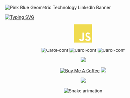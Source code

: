 ![Pink Blue Geometric Technology LinkedIn Banner](https://user-images.githubusercontent.com/89542446/197632987-fcdd9807-d04c-416a-a150-2f0397037cc3.gif)

<p>
  
[![Typing SVG](https://readme-typing-svg.herokuapp.com/?color=169c7b&size=42&center=true&vCenter=true&width=1150&lines=a+long+time+ago+in+a+galaxy+far+far+away✨;+My+name's+Caroline;Software+Engineering+Student👩🏻‍💻;Welcome!😊;+and+enjoy+a+long+and+prosperous+life🖖🏻;Always🦉)](https://git.io/typing-svg)

<div align="center">
<p>
<div align="center">
  <img align="center" alt="Carol-Js" height="60"  src="https://raw.githubusercontent.com/devicons/devicon/master/icons/javascript/javascript-plain.svg"target="_blank">
  
</div>

<p>
  </a>
  <div align="center">
  <img align="center" alt="Carol-conf" src="https://img.shields.io/badge/AMD-Ryzen_5_5600G-ED1C24?style=for-the-badge&logo=amd&logoColor=white" height="30" target="_blank"/>
  <img align="center" alt="Carol-conf" src="https://img.shields.io/badge/Windows-0078D6?style=for-the-badge&logo=windows&logoColor=white" height="30" target="_blank"/>
   <img align="center" alt="Carol-conf" src="https://cdn.jsdelivr.net/gh/devicons/devicon/icons/ubuntu/ubuntu-plain-wordmark.svg" height="40" target="_blank"/> 
   
<p>
<div align="center">  
  <a href="https://www.linkedin.com/in/carolinevsc" target="_blank"> <img src="https://img.shields.io/badge/LinkedIn-0077B5?style=for-the-badge&logo=linkedin&logoColor=white"/ height="30" >
    </p>    
  </a>  
        
   <div align="center">
  <a href="https://www.buymeacoffee.com/CarolFenixBr" target="_blank"><img src="https://cdn.buymeacoffee.com/buttons/v2/default-yellow.png" alt="Buy Me A Coffee" height="50px" width="200px" target="_blank" ></a>
  <a href="https://app.picpay.com/user/rhanerys/" target="_blank"><img src="https://img.shields.io/badge/picpay-21C25E?style=for-the-badge&logo=picpay&logoColor=white" height="50px width="200px" target="_blank" ></a>
</p>

  <div align="center">
<img src="https://media.giphy.com/media/RbDKaczqWovIugyJmW/giphy.gif" height="280em" target="_blank"/>
</div>

![Snake animation](https://github.com/CarolFenixBr/CarolFenixBr/blob/output/github-contribution-grid-snake.svg)






  


